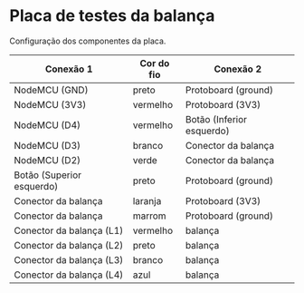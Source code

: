 # Placa de testes da balança

Configuração dos componentes da placa.

|Conexão 1|Cor do fio|Conexão 2|
|---|---|---|
|NodeMCU (GND)|preto|Protoboard (ground)|
|NodeMCU (3V3)|vermelho|Protoboard (3V3)|
|NodeMCU (D4)|vermelho|Botão (Inferior esquerdo)|
|NodeMCU (D3)|branco|Conector da balança|
|NodeMCU (D2)|verde|Conector da balança|
|Botão (Superior esquerdo)|preto|Protoboard (ground)|
|Conector da balança|laranja|Protoboard (3V3)|
|Conector da balança|marrom|Protoboard (ground)|
|Conector da balança (L1)|vermelho|balança|
|Conector da balança (L2)|preto|balança|
|Conector da balança (L3)|branco|balança|
|Conector da balança (L4)|azul|balança|
